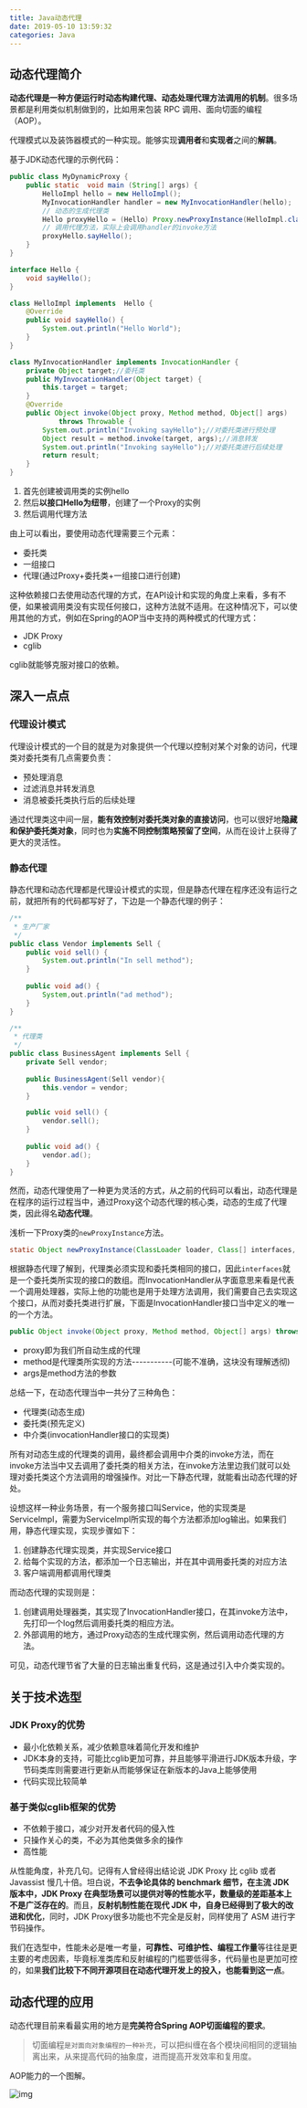 ```yaml
---
title: Java动态代理
date: 2019-05-10 13:59:32
categories: Java
---
```


## 动态代理简介

**动态代理是一种方便运行时动态构建代理、动态处理代理方法调用的机制**。很多场景都是利用类似机制做到的，比如用来包装 RPC 调用、面向切面的编程（AOP）。

代理模式以及装饰器模式的一种实现。能够实现**调用者**和**实现者**之间的**解耦**。

基于JDK动态代理的示例代码：

```java
public class MyDynamicProxy {
    public static  void main (String[] args) {
        HelloImpl hello = new HelloImpl();
        MyInvocationHandler handler = new MyInvocationHandler(hello);
        // 动态的生成代理类
        Hello proxyHello = (Hello) Proxy.newProxyInstance(HelloImpl.class.getClassLoader(), HelloImpl.class.getInterfaces(), handler);
        // 调用代理方法，实际上会调用handler的invoke方法
        proxyHello.sayHello();
    }
}

interface Hello {
    void sayHello();
}

class HelloImpl implements  Hello {
    @Override
    public void sayHello() {
        System.out.println("Hello World");
    }
}

class MyInvocationHandler implements InvocationHandler {
    private Object target;//委托类
    public MyInvocationHandler(Object target) {
        this.target = target;
    }
    @Override
    public Object invoke(Object proxy, Method method, Object[] args)
            throws Throwable {
        System.out.println("Invoking sayHello");//对委托类进行预处理
        Object result = method.invoke(target, args);//消息转发
      	System.out.println("Invoking sayHello");//对委托类进行后续处理
        return result;
    }
}
```

<!-- more -->



1. 首先创建被调用类的实例hello
2. 然后**以接口Hello为纽带**，创建了一个Proxy的实例
3. 然后调用代理方法



由上可以看出，要使用动态代理需要三个元素：

* 委托类
* 一组接口
* 代理(通过Proxy+委托类+一组接口进行创建)



这种依赖接口去使用动态代理的方式，在API设计和实现的角度上来看，多有不便，如果被调用类没有实现任何接口，这种方法就不适用。在这种情况下，可以使用其他的方式，例如在Spring的AOP当中支持的两种模式的代理方式：

* JDK Proxy
* cglib

cglib就能够克服对接口的依赖。



## 深入一点点

### 代理设计模式

代理设计模式的一个目的就是为对象提供一个代理以控制对某个对象的访问，代理类对委托类有几点需要负责：

- 预处理消息
- 过滤消息并转发消息
- 消息被委托类执行后的后续处理

通过代理类这中间一层，**能有效控制对委托类对象的直接访问**，也可以很好地**隐藏和保护委托类对象**，同时也为**实施不同控制策略预留了空间**，从而在设计上获得了更大的灵活性。

### 静态代理

静态代理和动态代理都是代理设计模式的实现，但是静态代理在程序还没有运行之前，就把所有的代码都写好了，下边是一个静态代理的例子：

```java
/**
 * 生产厂家
 */
public class Vendor implements Sell { 
    public void sell() { 
        System.out.println("In sell method"); 
    } 
    
    public void ad() { 
        System,out.println("ad method");
    }
} 

/**
 * 代理类
 */
public class BusinessAgent implements Sell {
    private Sell vendor;
    
    public BusinessAgent(Sell vendor){
        this.vendor = vendor;
    }

    public void sell() { 
        vendor.sell();
    } 
    
    public void ad() {
        vendor.ad();
    }
} 
```

然而，动态代理使用了一种更为灵活的方式，从之前的代码可以看出，动态代理是在程序的运行过程当中，通过Proxy这个动态代理的核心类，动态的生成了代理类，因此得名**动态代理**。

浅析一下Proxy类的`newProxyInstance`方法。

```java
static Object newProxyInstance(ClassLoader loader, Class[] interfaces, InvocationHandler h);
```

根据静态代理了解到，代理类必须实现和委托类相同的接口，因此`interfaces`就是一个委托类所实现的接口的数组。而InvocationHandler从字面意思来看是代表一个调用处理器，实际上他的功能也是用于处理方法调用，我们需要自己去实现这个接口，从而对委托类进行扩展，下面是InvocationHandler接口当中定义的唯一的一个方法。

```java
public Object invoke(Object proxy, Method method, Object[] args) throws Throwable;
```

* proxy即为我们所自动生成的代理
* method是代理类所实现的方法-----------(可能不准确，这块没有理解透彻)
* args是method方法的参数



总结一下，在动态代理当中一共分了三种角色：

* 代理类(动态生成)
* 委托类(预先定义)
* 中介类(invocationHandler接口的实现类)

所有对动态生成的代理类的调用，最终都会调用中介类的invoke方法，而在invoke方法当中又去调用了委托类的相关方法，在invoke方法里边我们就可以处理对委托类这个方法调用的增强操作。对比一下静态代理，就能看出动态代理的好处。

设想这样一种业务场景，有一个服务接口叫Service，他的实现类是ServiceImpl，需要为ServiceImpl所实现的每个方法都添加log输出。如果我们用，静态代理实现，实现步骤如下：

1. 创建静态代理实现类，并实现Service接口
2. 给每个实现的方法，都添加一个日志输出，并在其中调用委托类的对应方法
3. 客户端调用都调用代理类

而动态代理的实现则是：

1. 创建调用处理器类，其实现了InvocationHandler接口，在其invoke方法中，先打印一个log然后调用委托类的相应方法。
2. 外部调用的地方，通过Proxy动态的生成代理实例，然后调用动态代理的方法。

可见，动态代理节省了大量的日志输出重复代码，这是通过引入中介类实现的。



## 关于技术选型

### JDK Proxy的优势

* 最小化依赖关系，减少依赖意味着简化开发和维护
* JDK本身的支持，可能比cglib更加可靠，并且能够平滑进行JDK版本升级，字节码类库则需要进行更新从而能够保证在新版本的Java上能够使用
* 代码实现比较简单



### 基于类似cglib框架的优势

* 不依赖于接口，减少对开发者代码的侵入性
* 只操作关心的类，不必为其他类做多余的操作
* 高性能



从性能角度，补充几句。记得有人曾经得出结论说 JDK Proxy 比 cglib 或者 Javassist 慢几十倍。坦白说，**不去争论具体的 benchmark 细节，在主流 JDK 版本中，JDK Proxy 在典型场景可以提供对等的性能水平，数量级的差距基本上不是广泛存在的**。而且，**反射机制性能在现代 JDK 中，自身已经得到了极大的改进和优化**，同时，JDK Proxy很多功能也不完全是反射，同样使用了 ASM 进行字节码操作。

我们在选型中，性能未必是唯一考量，**可靠性、可维护性、编程工作量**等往往是更主要的考虑因素，毕竟标准类库和反射编程的门槛要低得多，代码量也是更加可控的，如果**我们比较下不同开源项目在动态代理开发上的投入，也能看到这一点**。



## 动态代理的应用

动态代理目前来看最实用的地方是**完美符合Spring AOP切面编程的要求**。

> 切面编程`是对面向对象编程的一种补充`，可以把纠缠在各个模块间相同的逻辑抽离出来，从来提高代码的抽象度，进而提高开发效率和复用度。

AOP能力的一个图解。

![img](Java%20%E5%8A%A8%E6%80%81%E4%BB%A3%E7%90%86.assets/ba9a5b6228b188f5b9b15017e29a302b.png)